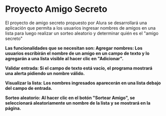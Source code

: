 <h1>Proyecto Amigo Secreto</h1>

El proyecto de amigo secreto propuesto por Alura se desarrollará una aplicación que permita 
a los usuarios ingresar nombres de amigos en una lista para luego realizar un sorteo aleatorio 
y determinar quién es el "amigo secreto"


<b>Las funcionalidades que se necesitan son:<b>
Agregar nombres: Los usuarios escribirán el nombre de un amigo en un campo de texto y 
lo agregarán a una lista visible al hacer clic en "Adicionar".

Validar entrada: Si el campo de texto está vacío, el programa mostrará una alerta 
pidiendo un nombre válido.

Visualizar la lista: Los nombres ingresados aparecerán en 
una lista debajo del campo de entrada.

Sorteo aleatorio: Al hacer clic en el botón "Sortear Amigo", 
se seleccionará aleatoriamente un nombre de la lista y se mostrará en la página.

